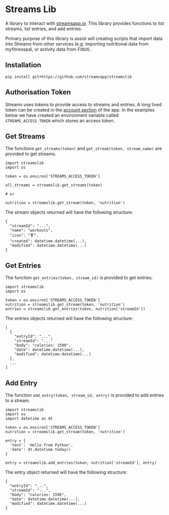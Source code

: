 # Streams Lib

A library to interact with [streamsapp.io](https://www.streamsapp.io/). This library provides functions to list streams, list entries, and add entries.

Primary purpose of this library is assist will creating scripts that import data into Streams from other services (e.g. importing nutritional data from myfitnesspal, or activity data from Fitbit).

## Installation

```
pip install git+https://github.com/streamsapp/streamslib
```

## Authorisation Token

Streams uses tokens to provide access to streams and entries. A long lived token can be created in the [account section](https://www.streamsapp.io/#/account) of the app. In the examples below we have created an environment variable called `STREAMS_ACCESS_TOKEN` which stores an access token.

## Get Streams

The functions `get_streams(token)` and `get_stream(token, stream_name)` are provided to get streams.

```
import streamslib
import os

token = os.environ['STREAMS_ACCESS_TOKEN']

all_streams = streamslib.get_streams(token)

# or

nutrition = streamslib.get_stream(token, 'nutrition')
```

The stream objects returned will have the following structure:

```
{
  "streamId": "...",
  "name": "workouts",
  "icon": "🏋️",
  "created": datetime.datetime(...),
  "modified": datetime.datetime(...)
}
```

## Get Entries

The function `get_entries(token, stream_id)` is provided to get entries.

```
import streamslib
import os

token = os.environ['STREAMS_ACCESS_TOKEN']
nutrition = streamslib.get_stream(token, 'nutrition')
entries = streamslib.get_entries(token, nutrition['streamId'])
```

The entries objects returned will have the following structure:

```
[
  {
    "entryId": "...",
    "streamId": "..."
    "body": "calories: 1596",
    "date": datetime.datetime(...),
    "modified": datetime.datetime(...)
  },
  ...
]
```

## Add Entry

The function `add_entry(token, stream_id, entry)` is provided to add entries to a stream.


```
import streamslib
import os
import datetime as dt

token = os.environ['STREAMS_ACCESS_TOKEN']
nutrition = streamslib.get_stream(token, 'nutrition')

entry = {
  'text': 'Hello from Python',
  'date': dt.datetime.today()
}

entry = streamslib.add_entries(token, nutrition['streamId'], entry)
```

The entry object returned will have the following structure:

```
{
  "entryId": "...",
  "streamId": "...",
  "body": "calories: 1596",
  "date": datetime.datetime(...),
  "modified": datetime.datetime(...)
}
```

